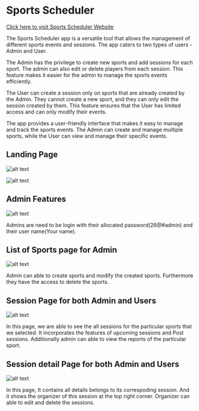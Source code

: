 
# Sports Scheduler

[Click here to visit Sports Scheduler Website](https://sports-scheduler-nodejs.onrender.com/)

The Sports Scheduler app is a versatile tool that allows the management of different sports events and sessions. The app caters to two types of users - Admin and User.

The Admin has the privilege to create new sports and add sessions for each sport. The admin can also edit or delete players from each session. This feature makes it easier for the admin to manage the sports events efficiently.

The User can create a session only on sports that are already created by the Admin. They cannot create a new sport, and they can only edit the session created by them. This feature ensures that the User has limited access and can only modify their events.

The app provides a user-friendly interface that makes it easy to manage and track the sports events. The Admin can create and manage multiple sports, while the User can view and manage their specific events.

## Landing Page

![alt text](https://raw.githubusercontent.com/SEENIVASANIT/Sports_scheduler_nodejs/main/Screenshots/Screenshot%20(105).png)

![alt text](https://raw.githubusercontent.com/SEENIVASANIT/Sports_scheduler_nodejs/main/Screenshots/Screenshot%20(106).png)

## Admin Features

![alt text](https://raw.githubusercontent.com/SEENIVASANIT/Sports_scheduler_nodejs/main/Screenshots/Screenshot%20(113).png)

Admins are need to be login with their allocated password(26@#admin) and their user name(Your name).

## List of Sports page for Admin

![alt text](https://raw.githubusercontent.com/SEENIVASANIT/Sports_scheduler_nodejs/main/Screenshots/Screenshot%20(107).png)


Admin can able to create sports and modify the created sports. Furthermore they have the access to delete the sports.

## Session Page for both Admin and Users

![alt text](https://raw.githubusercontent.com/SEENIVASANIT/Sports_scheduler_nodejs/main/Screenshots/Screenshot%20(108).png)

In this page, we are able to see the all sessions for the particular sports that we selected. It incorporates the features of upcoming sessions and Post sessions. Additionally admin can able to view the reports of the particular sport.

## Session detail Page for both Admin and Users

![alt text](https://raw.githubusercontent.com/SEENIVASANIT/Sports_scheduler_nodejs/main/Screenshots/Screenshot%20(110).png)

In this page, It contains all details belongs to its correspoding session. And it shows the organizer of this session at the top right corner. Organizer can able to edit and delete the sessions.

